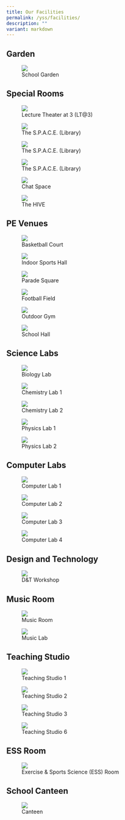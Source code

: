 ```yaml
---
title: Our Facilities
permalink: /yss/facilities/
description: ""
variant: markdown
---
```

## Garden

<figure><img src="/images/YSS/Garden.jpg"><figcaption>School Garden</figcaption></figure> 

## Special Rooms

<figure><img src="/images/YSS/LT@3.png"><figcaption>Lecture Theater at 3 (LT@3)</figcaption></figure> 

<figure><img src="/images/YSS/Library.png"><figcaption>The S.P.A.C.E. (Library)</figcaption></figure> 

<figure><img src="/images/IP/ICT/Photo_2-Online-Self-Directed-Learning.jpg"><figcaption>The S.P.A.C.E. (Library)</figcaption></figure> 

<figure><img src="/images/YSS/library1.jpeg"><figcaption>The S.P.A.C.E. (Library)</figcaption></figure> 

<figure><img src="/images/YSS/chat_space.png"><figcaption>Chat Space</figcaption></figure> 

<figure><img src="/images/YSS/the%20hive.jpeg"><figcaption>The HIVE</figcaption></figure> 
 

## PE Venues

<figure><img src="/images/YSS/basketball_court.jpeg"><figcaption>Basketball Court</figcaption></figure>

<figure><img src="/images/YSS/indoor%20sports%20hall.jpg"><figcaption>Indoor Sports Hall</figcaption></figure> 

<figure><img src="/images/YSS/paradesquare1.jpeg"><figcaption>Parade Square</figcaption></figure> 

<figure><img src="/images/YSS/football_field-2.jpg"><figcaption>Football Field</figcaption></figure>

<figure><img src="/images/YSS/Outdoor_Gym.jpg"><figcaption>Outdoor Gym</figcaption></figure>

<figure><img src="/images/YSS/SchoolHall.png"><figcaption>School Hall</figcaption></figure> 


## Science Labs

<figure><img src="/images/YSS/biolab-1.jpeg"><figcaption>Biology Lab</figcaption></figure> 

<figure><img src="/images/YSS/chem-lab-1.jpeg"><figcaption>Chemistry Lab 1</figcaption></figure> 

<figure><img src="/images/YSS/chem-lab-2.jpeg"><figcaption>Chemistry Lab 2</figcaption></figure> 

<figure><img src="/images/YSS/Phy_Lab-1.jpeg"><figcaption>Physics Lab 1</figcaption></figure> 

<figure><img src="/images/YSS/Phy_Lab-2.jpeg"><figcaption>Physics Lab 2</figcaption></figure> 

## Computer Labs

<figure><img src="/images/YSS/com%20lab%201.jpg"><figcaption>Computer Lab 1</figcaption></figure> 

<figure><img src="/images/YSS/comlab2.jpeg"><figcaption>Computer Lab 2</figcaption></figure> 

<figure><img src="/images/IP/ICT/Nearpod%20Training.jpeg"><figcaption>Computer Lab 3</figcaption></figure> 


<figure><img src="/images/YSS/com%20lab%204.jpg"><figcaption>Computer Lab 4</figcaption></figure> 

## Design and Technology

<figure><img src="/images/YSS/DnTWorkshop.jpeg"><figcaption>D&amp;T Workshop</figcaption></figure> 


## Music Room

<figure><img src="/images/YSS/Music_Room.jpg"><figcaption>Music Room</figcaption></figure>

<figure><img src="/images/YSS/musiclab.jpg"><figcaption>Music Lab</figcaption></figure> 

## Teaching Studio

<figure><img src="/images/YSS/sr1_room.jpeg"><figcaption>Teaching Studio 1</figcaption></figure>

<figure><img src="/images/YSS/sr2_room.jpeg"><figcaption>Teaching Studio 2</figcaption></figure>

<figure><img src="/images/YSS/sr3_room.jpeg"><figcaption>Teaching Studio 3</figcaption></figure>
	
<figure><img src="/images/YSS/innotechroom.jpeg"><figcaption>Teaching Studio 6</figcaption></figure>

## ESS Room
	
<figure><img src="/images/YSS/ess_room.jpeg"><figcaption>Exercise &amp; Sports Science (ESS) Room</figcaption></figure>



## School Canteen
<figure><img src="/images/YSS/canteen-1.png"><figcaption>Canteen</figcaption></figure>